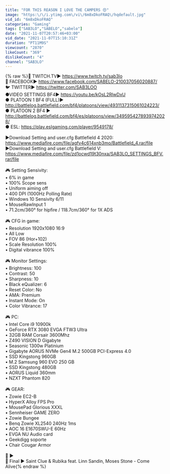 ```yaml
---
title: "FOR THIS REASON I LOVE THE CAMPERS 😍"
image: "https:\/\/i.ytimg.com\/vi\/6m8xDkoFRAQ\/hqdefault.jpg"
vid_id: "6m8xDkoFRAQ"
categories: "Gaming"
tags: ["SAB3LO","SABELO","sabelo"]
date: "2021-11-07T20:57:46+03:00"
vid_date: "2021-11-07T15:10:31Z"
duration: "PT11M9S"
viewcount: "2870"
likeCount: "369"
dislikeCount: "4"
channel: "SAB3LO"
---
```

{% raw %}🔴 TWITCH.TV► <a rel="nofollow" target="blank" href="https://www.twitch.tv/sab3lo">https://www.twitch.tv/sab3lo</a> <br />📘 FACEBOOK► <a rel="nofollow" target="blank" href="https://www.facebook.com/SABELO-210037056020887/">https://www.facebook.com/SABELO-210037056020887/</a><br />🐦 TWITTER► <a rel="nofollow" target="blank" href="https://twitter.com/SAB3LOO">https://twitter.com/SAB3LOO</a><br />●VIDEO SETTINGS BF4► <a rel="nofollow" target="blank" href="https://youtu.be/kOsL2RlwDxU">https://youtu.be/kOsL2RlwDxU</a><br />● PLATOON 1 BF4 (FULL)► <a rel="nofollow" target="blank" href="http://battlelog.battlefield.com/bf4/platoons/view/4931137315061024223/">http://battlelog.battlefield.com/bf4/platoons/view/4931137315061024223/</a><br />● PLATOON 2 BF4 ► <a rel="nofollow" target="blank" href="http://battlelog.battlefield.com/bf4/es/platoons/view/3495954278939742028/">http://battlelog.battlefield.com/bf4/es/platoons/view/3495954278939742028/</a><br />● ESL: <a rel="nofollow" target="blank" href="https://play.eslgaming.com/player/9549178/">https://play.eslgaming.com/player/9549178/</a><br /><br />►Download Setting and user.cfg Battlefield 4 2020: <br /><a rel="nofollow" target="blank" href="https://www.mediafire.com/file/agfv4c614xnb3mo/Battlefield_4.rar/file">https://www.mediafire.com/file/agfv4c614xnb3mo/Battlefield_4.rar/file</a><br />►Download Setting and user.cfg Battlefield V: <br /><a rel="nofollow" target="blank" href="https://www.mediafire.com/file/zd1ocwd19t30nxa/SAB3LO_SETTINGS_BFV.rar/file">https://www.mediafire.com/file/zd1ocwd19t30nxa/SAB3LO_SETTINGS_BFV.rar/file</a><br /><br />🎮 Setting Sensivity: <br />• 6% in game <br />• 100% Scope sens<br />• Uniform aiming off<br />• 400 DPI (1000Hz Polling Rate) <br />• Windows 10 Sensivity 6/11 <br />• MouseRawInput 1 <br />• 71.2cm/360° for hipfire / 118.7cm/360° for 1X ADS<br /><br />🎮 CFG in game: <br />• Resolution 1920x1080 16:9 <br />• All Low <br />• FOV 86 (Hor+102) <br />• Scale Resolution 100% <br />• Digital vibrance 100% <br /><br />🎮 Monitor Settings: <br />• Brightness: 100 <br />• Contrast: 50 <br />• Sharpness: 10<br />• Black eQualizer: 6 <br />• Reset Color: No <br />• AMA: Premium <br />• Instant Mode: On <br />• Color Vibrance: 17<br /><br />🎮 PC: <br />• Intel Core i9 10900k <br />• GeForce RTX 3080 EVGA FTW3 Ultra <br />• 32GB RAM Corsair 3600Mhz<br />• Z490 VISION D Gigabyte<br />• Seasonic 1300w Platinium<br />• Gigabyte AORUS NVMe Gen4 M.2 500GB PCI-Express 4.0<br />• SSD Kingstong 960GB <br />• M.2 Samsung 960 EVO 250 GB <br />• SSD Kingstong 480GB<br />• AORUS Liquid 360mm<br />• NZXT Phantom 820 <br /><br />🎮 GEAR: <br />• Zowie EC2-B<br />• HyperX Alloy FPS Pro<br />• MousePad Glorious XXXL<br />• Sennheiser GAME ZERO <br />• Zowie Bungee <br />• Benq Zowie XL2540 240Hz 1ms <br />• AOC 16 E1670SWU-E 60Hz <br />• EVGA NU Audio card<br />• Geekdigg soporte <br />• Chair Cougar Armor <br /><br />🎵 ►<br />🎵 Final ► Saint Clue &amp; Rubika feat. Linn Sandin, Moses Stone - Come Alive{% endraw %}
